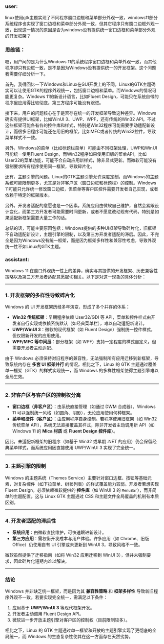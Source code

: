 ### user: 

linux使用gtk主题实现了不同程序窗口边框和菜单部分外观一致，windows11部分系统程序也实现了窗口边框和菜单部分外观一致，但其它程序只有窗口边框外观一致，出现这一情况的原因是否为windows没有提供统一窗口边框和菜单部分外观的开发框架？

### 思维链：

嗯，用户问的是为什么Windows 11的系统程序窗口边框和菜单外观一致，而其他程序却只有边框一致，是不是因为Windows没有提供统一的开发框架。这个问题我需要仔细分析一下。

首先，我得回忆一下Windows和Linux在GUI开发上的不同。Linux的GTK主题确实可以让使用GTK的程序外观统一，包括窗口边框和菜单。而Windows的情况可能更复杂。Windows 11的新设计语言，比如Fluent Design，可能只在系统自带的程序里应用得比较彻底，第三方程序可能没有跟进。

接下来，用户的问题核心在于是否存在统一的开发框架导致这种差异。Windows确实有提供UI框架，比如WinUI 3、UWP、WPF，还有传统的Win32 API。不过这些框架可能各有各的控件库和样式，特别是Win32程序可能需要手动适配新设计，而很多旧程序可能还在用旧的框架，比如MFC或者传统的Win32控件，导致菜单样式不一致。

另外，Windows的菜单（比如标题栏菜单）可能由不同框架处理，UWP和WinUI可能统一使用Fluent Design，而Win32程序如果使用旧版的菜单API，比如User32的菜单功能，可能不会自动应用新样式，除非显式更新。而微软可能没有强制要求所有程序使用同一框架，导致碎片化。

还有，主题引擎的问题。Linux的GTK主题引擎允许深度定制，而Windows的主题系统可能限制更多，尤其是对非客户区（窗口边框和标题栏）的控制。Windows 11可能只允许统一修改窗口边框，但菜单等客户区控件需要开发者自己实现，或者依赖于特定的框架版本。

另外，开发者适配的意愿也是一个因素。系统应用由微软自己维护，自然会紧跟设计变化，而第三方开发者可能需要时间更新，或者不愿意改动现有代码，特别是如果适配新框架需要大量工作的话。

总结的话，可能主要原因包括：Windows提供的多种UI框架导致碎片化，旧框架不自动适配新设计，主题引擎的限制，以及第三方开发者适配的滞后。因此，不完全是因为Windows没有统一框架，而是因为框架多样性和兼容性考虑，导致外观统一性不如Linux的GTK主题。

### assistant: 

Windows 11 在窗口外观统一性上的差异，确实与其提供的开发框架、历史兼容性策略以及第三方开发者适配意愿密切相关。以下是对这一现象的具体分析：

---

### **1. 开发框架的多样性导致碎片化**
Windows 的 UI 开发框架历经多年演变，形成了多个并存的体系：
- **Win32 传统框架**：早期程序依赖 User32/GDI 等 API，菜单和控件样式由开发者自行实现或依赖系统默认（如经典菜单栏），难以自动适配新设计。
- **UWP/WinUI 3**：微软的现代框架（如 Fluent Design）强制统一控件样式，但仅限新开发的应用使用。
- **WPF/MFC 等中间层**：部分框架（如 WPF）支持一定程度的样式自定义，但需要开发者主动适配。

由于 Windows 必须保持对旧程序的兼容性，无法强制所有应用迁移到新框架，导致系统内存在 **多套 UI 框架并行** 的情况。相比之下，Linux 的 GTK 主题通过覆盖单一框架（GTK）的样式实现统一，而 Windows 的多样性框架使得主题引擎难以全局生效。

---

### **2. 非客户区与客户区的控制权分离**
- **窗口边框（非客户区）**：由系统直接管理（如通过 DWM 合成器），Windows 11 可以强制统一风格（如圆角、阴影），无论应用使用何种框架。
- **菜单和控件（客户区）**：由应用程序自身控制。若程序使用旧框架（如 Win32 传统菜单 API），系统无法直接覆盖其样式，除非开发者主动调用新 API（如 Windows 11 的 **Mica 材质** 或 **Fluent Design 控件库**）。

因此，未适配新框架的旧程序（如基于 Win32 或早期 .NET 的应用）仍会保留经典菜单样式，而系统应用因直接使用 UWP/WinUI 3 实现了完全统一。

---

### **3. 主题引擎的限制**
Windows 的主题系统（Themes Service）主要针对窗口边框、按钮等基础元素，对复杂控件（如下拉菜单、树状列表）的样式覆盖能力较弱。开发者若想实现 Fluent Design，必须依赖微软提供的 **控件库**（如 WinUI 3 的 `MenuBar`），而非简单的主题配置。这与 Linux GTK 主题通过 CSS 和主题文件全局覆盖的机制有本质区别。

---

### **4. 开发者适配的滞后性**
- **系统应用**：由微软直接维护，可快速跟进新设计。
- **第三方应用**：需权衡开发成本与用户体验。许多应用（如 Chrome、旧版 Office）仍使用自有 UI 引擎或未更新到 WinUI 3，导致风格不一致。

微软虽然提供了迁移指南（如将 Win32 应用迁移到 WinUI 3），但并未强制要求，因此碎片化短期内难以解决。

---

### **结论**
Windows 并非缺乏统一框架，而是因为其 **兼容性策略** 和 **框架多样性** 导致新旧程序外观不一致。若要实现完全统一，需满足以下条件：
1. 应用基于 **UWP/WinUI 3** 等现代框架开发。
2. 开发者主动调用 Fluent Design API。
3. 微软进一步开放主题引擎对客户区的控制权（目前限制较多）。

相比之下，Linux 的 GTK 主题通过单一框架和开放的主题引擎实现了更彻底的全局统一，而 Windows 的生态复杂性使其在这一方面存在天然劣势。